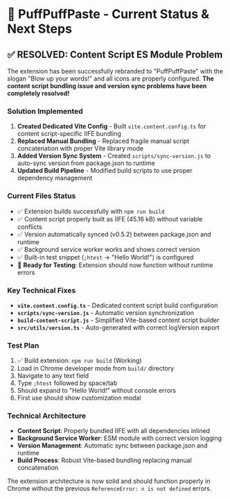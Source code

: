 # 🚀 PuffPuffPaste - Current Status & Next Steps

## ✅ RESOLVED: Content Script ES Module Problem

The extension has been successfully rebranded to "PuffPuffPaste" with the slogan "Blow up your words!" and all icons are properly configured. **The content script bundling issue and version sync problems have been completely resolved!**

### Solution Implemented

1. **Created Dedicated Vite Config** - Built `vite.content.config.ts` for content script-specific IIFE bundling
2. **Replaced Manual Bundling** - Replaced fragile manual script concatenation with proper Vite library mode
3. **Added Version Sync System** - Created `scripts/sync-version.js` to auto-sync version from package.json to runtime
4. **Updated Build Pipeline** - Modified build scripts to use proper dependency management

### Current Files Status

- ✅ Extension builds successfully with `npm run build`
- ✅ Content script properly built as IIFE (45.16 kB) without variable conflicts  
- ✅ Version automatically synced (v0.5.2) between package.json and runtime
- ✅ Background service worker works and shows correct version
- ✅ Built-in test snippet (`;htest` → "Hello World!") is configured
- 🔄 **Ready for Testing**: Extension should now function without runtime errors

### Key Technical Fixes

- **`vite.content.config.ts`** - Dedicated content script build configuration
- **`scripts/sync-version.js`** - Automatic version synchronization
- **`build-content-script.js`** - Simplified Vite-based content script builder
- **`src/utils/version.ts`** - Auto-generated with correct logVersion export

### Test Plan

1. ✅ Build extension: `npm run build` (Working)
2. Load in Chrome developer mode from `build/` directory
3. Navigate to any text field  
4. Type `;htest` followed by space/tab
5. Should expand to "Hello World!" without console errors
6. First use should show customization modal

### Technical Architecture

- **Content Script**: Properly bundled IIFE with all dependencies inlined
- **Background Service Worker**: ESM module with correct version logging
- **Version Management**: Automatic sync between package.json and runtime
- **Build Process**: Robust Vite-based bundling replacing manual concatenation

The extension architecture is now solid and should function properly in Chrome without the previous `ReferenceError: n is not defined` errors.